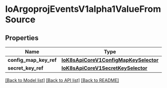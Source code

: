 # IoArgoprojEventsV1alpha1ValueFromSource

## Properties
Name | Type | Description | Notes
------------ | ------------- | ------------- | -------------
**config_map_key_ref** | [**IoK8sApiCoreV1ConfigMapKeySelector**](IoK8sApiCoreV1ConfigMapKeySelector.md) |  | [optional] 
**secret_key_ref** | [**IoK8sApiCoreV1SecretKeySelector**](IoK8sApiCoreV1SecretKeySelector.md) |  | [optional] 

[[Back to Model list]](../README.md#documentation-for-models) [[Back to API list]](../README.md#documentation-for-api-endpoints) [[Back to README]](../README.md)



